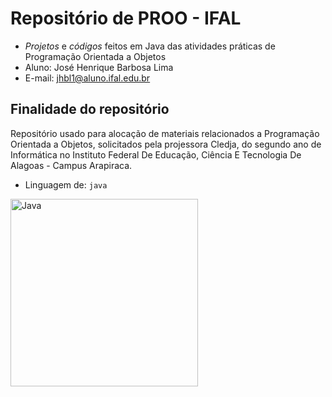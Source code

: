 # Repositório de PROO - IFAL
- *Projetos* e *códigos* feitos em Java das atividades práticas de Programação Orientada a Objetos 
- Aluno: José Henrique Barbosa Lima
- E-mail: jhbl1@aluno.ifal.edu.br

## Finalidade do repositório
Repositório usado para alocação de materiais relacionados a Programação Orientada a Objetos, solicitados pela projessora Cledja, do segundo ano de Informática no Instituto Federal De Educação, Ciência E Tecnologia De Alagoas - Campus Arapiraca.

- Linguagem de: `java` 
<img src="https://user-images.githubusercontent.com/99278000/179435007-30abe8d5-336c-45a0-8bdd-69c575143f7f.png" alt="Java" width=300>